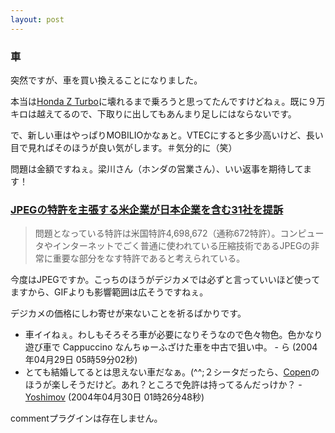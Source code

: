 ```yaml
---
layout: post
---
```

<h3>車</h3>
<p>突然ですが、車を買い換えることになりました。</p>
<p>本当は<a href="/?page=Honda+Z+Turbo" class="wikipage">Honda Z Turbo</a>に壊れるまで乗ろうと思ってたんですけどねぇ。既に９万キロは越えてるので、下取りに出してもあんまり足しにはならないです。</p>
<p>で、新しい車はやっぱりMOBILIOかなぁと。VTECにすると多少高いけど、長い目で見ればそのほうが良い気がします。＃気分的に（笑）</p>
<p>問題は金額ですねぇ。梁川さん（ホンダの営業さん）、いい返事を期待してます！</p>
<h3><a href="http://internet.watch.impress.co.jp/cda/news/2004/04/26/2925.html">JPEGの特許を主張する米企業が日本企業を含む31社を提訴</a></h3>
<blockquote><p>問題となっている特許は米国特許4,698,672（通称672特許）。コンピュータやインターネットでごく普通に使われている圧縮技術であるJPEGの非常に重要な部分をなす特許であると考えられている。</p>
</blockquote>
<p>今度はJPEGですか。こっちのほうがデジカメでは必ずと言っていいほど使ってますから、GIFよりも影響範囲は広そうですねぇ。</p>
<p>デジカメの価格にしわ寄せが来ないことを祈るばかりです。</p>
<ul>
<li>車イイねぇ。わしもそろそろ車が必要になりそうなので色々物色。色かなり遊び車で Cappuccino なんちゅーふざけた車を中古で狙い中。 - ら (2004年04月29日 05時59分02秒)</li>
<li>とても結婚してるとは思えない車だなぁ。(^^;２シータだったら、<a href="http://copen.jp/">Copen</a>のほうが楽しそうだけど。あれ？ところで免許は持ってるんだっけか？ - <a href="/?page=Yoshimov" class="wikipage">Yoshimov</a> (2004年04月30日 01時26分48秒)</li>
</ul>
<p><span class="error">commentプラグインは存在しません。</span> </p>
